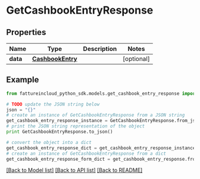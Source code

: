 # GetCashbookEntryResponse



## Properties
Name | Type | Description | Notes
------------ | ------------- | ------------- | -------------
**data** | [**CashbookEntry**](CashbookEntry.md) |  | [optional] 

## Example

```python
from fattureincloud_python_sdk.models.get_cashbook_entry_response import GetCashbookEntryResponse

# TODO update the JSON string below
json = "{}"
# create an instance of GetCashbookEntryResponse from a JSON string
get_cashbook_entry_response_instance = GetCashbookEntryResponse.from_json(json)
# print the JSON string representation of the object
print GetCashbookEntryResponse.to_json()

# convert the object into a dict
get_cashbook_entry_response_dict = get_cashbook_entry_response_instance.to_dict()
# create an instance of GetCashbookEntryResponse from a dict
get_cashbook_entry_response_form_dict = get_cashbook_entry_response.from_dict(get_cashbook_entry_response_dict)
```
[[Back to Model list]](../README.md#documentation-for-models) [[Back to API list]](../README.md#documentation-for-api-endpoints) [[Back to README]](../README.md)


